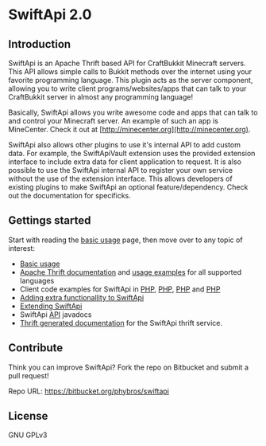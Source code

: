 # SwiftApi 2.0 

## Introduction
SwiftApi is an Apache Thrift based API for CraftBukkit Minecraft servers. 
This API allows simple calls to Bukkit methods over the internet using your favorite programming language. 
This plugin acts as the server component, allowing you to write client programs/websites/apps that can talk to your CraftBukkit server in almost any programming language!


Basically, SwiftApi allows you write awesome code and apps that can talk to and control your Minecraft server.
An example of such an app is MineCenter. Check it out at [http://minecenter.org](http://minecenter.org).


SwiftApi also allows other plugins to use it's internal API to add custom data. 
For example, the SwiftApiVault extension uses the provided extension interface to include extra data for client application to request.
It is also possible to use the SwiftApi internal API to register your own service without the use of the extension interface.
This allows developers of existing plugins to make SwiftApi an optional feature/dependency. Check out the documentation for specificks.

## Gettings started
Start with reading the [basic usage](Basic-usage) page, then move over to any topic of interest:

- [Basic usage](Basic-usage)
- [Apache Thrift documentation](http://thrift.apache.com) and [usage examples](http://thrift.apache.com/examples) for all supported languages
- Client code examples for SwiftApi in [PHP](Basic-usage), [PHP](Basic-usage), [PHP](Basic-usage) and [PHP](Basic-usage)
- [Adding extra functionallity to SwiftApi](Basic-usage)
- [Extending SwiftApi](Basic-usage)
- SwiftApi [API](http://a) javadocs
- [Thrift generated documentation](http://a) for the SwiftApi thrift service.  

## Contribute
Think you can improve SwiftApi? Fork the repo on Bitbucket and submit a pull request!

Repo URL: https://bitbucket.org/phybros/swiftapi

## License
GNU GPLv3
